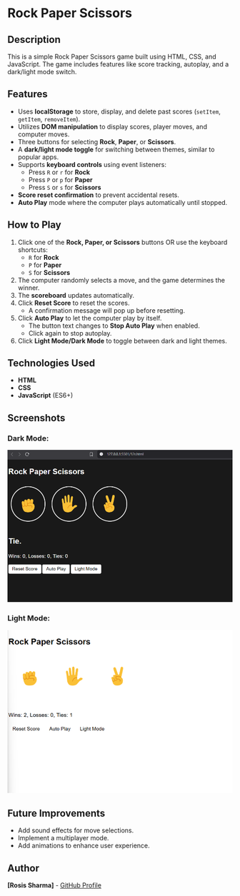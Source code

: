 # Rock Paper Scissors

## Description
This is a simple Rock Paper Scissors game built using HTML, CSS, and JavaScript. The game includes features like score tracking, autoplay, and a dark/light mode switch.

## Features
- Uses **localStorage** to store, display, and delete past scores (`setItem`, `getItem`, `removeItem`).
- Utilizes **DOM manipulation** to display scores, player moves, and computer moves.
- Three buttons for selecting **Rock**, **Paper**, or **Scissors**.
- A **dark/light mode toggle** for switching between themes, similar to popular apps.
- Supports **keyboard controls** using event listeners:
  - Press `R` or `r` for **Rock**
  - Press `P` or `p` for **Paper**
  - Press `S` or `s` for **Scissors**
- **Score reset confirmation** to prevent accidental resets.
- **Auto Play** mode where the computer plays automatically until stopped.

## How to Play
1. Click one of the **Rock, Paper, or Scissors** buttons OR use the keyboard shortcuts:
   - `R` for **Rock**
   - `P` for **Paper**
   - `S` for **Scissors**
2. The computer randomly selects a move, and the game determines the winner.
3. The **scoreboard** updates automatically.
4. Click **Reset Score** to reset the scores.
   - A confirmation message will pop up before resetting.
5. Click **Auto Play** to let the computer play by itself.
   - The button text changes to **Stop Auto Play** when enabled.
   - Click again to stop autoplay.
6. Click **Light Mode/Dark Mode** to toggle between dark and light themes.

## Technologies Used
- **HTML**
- **CSS**
- **JavaScript** (ES6+)

## Screenshots
### Dark Mode:
![Dark Mode](./images/dark-mode.png)

### Light Mode:
![Light Mode](./images/Light-mode.png)

## Future Improvements
- Add sound effects for move selections.
- Implement a multiplayer mode.
- Add animations to enhance user experience.

## Author
**[Rosis Sharma]** - [GitHub Profile](https://github.com/rosheesh7)
